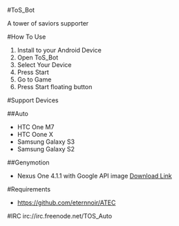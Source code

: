 #ToS_Bot

A tower of saviors supporter

#How To Use
1. Install to your Android Device
1. Open ToS_Bot
1. Select Your Device
1. Press Start
1. Go to Game
1. Press Start floating button 

#Support Devices

##Auto
* HTC One M7
* HTC Oone X
* Samsung Galaxy S3
* Samsung Galaxy S2

##Genymotion
* Nexus One 4.1.1 with Google API image [Download Link](https://mega.co.nz/#!dlsCkY6C!ehqo5VnbnNWL98dTn6ySfkeHcmgQ0i6u8Ty-hOhOF3c)


#Requirements
* https://github.com/eternnoir/ATEC

#IRC
irc://irc.freenode.net/TOS_Auto
